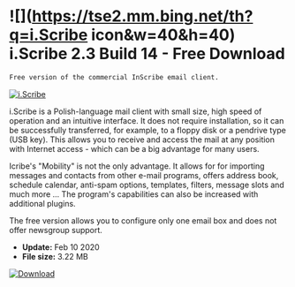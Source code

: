 # ![](https://tse2.mm.bing.net/th?q=i.Scribe icon&w=40&h=40) i.Scribe 2.3 Build 14 - Free Download

```sh
Free version of the commercial InScribe email client.
```
[![i.Scribe](https://gallery.dpcdn.pl/imgc/Tools/2282/g_-_420x350_1.5_-_x20110316164233_00.jpg)](https://softexe.net/win/internet/e-mail/i.scribe:ahgR.html)

i.Scribe is a Polish-language mail client with small size, high speed of operation and an intuitive interface. It does not require installation, so it can be successfully transferred, for example, to a floppy disk or a pendrive type (USB key). This allows you to receive and access the mail at any position with Internet access - which can be a big advantage for many users. 
 
 Icribe's "Mobility" is not the only advantage. It allows for for importing messages and contacts from other e-mail programs, offers address book, schedule calendar, anti-spam options, templates, filters, message slots and much more ... The program's capabilities can also be increased with additional plugins.
 
 The free version allows you to configure only one email box and does not offer newsgroup support.


- **Update:** Feb 10 2020
- **File size:** 3.22 MB

[![Download](https://cdn.softexe.net/static/img/download.png)](https://softexe.net/win/internet/e-mail/i.scribe:ahgR.html)

